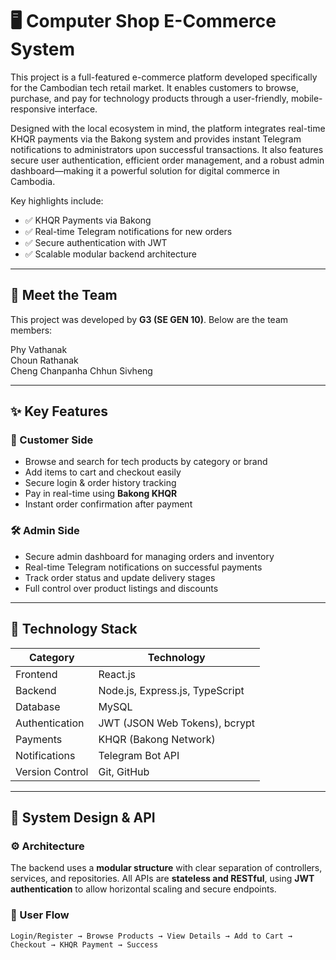 # 🖥️ Computer Shop E-Commerce System

This project is a full-featured e-commerce platform developed specifically for the Cambodian tech retail market. It enables customers to browse, purchase, and pay for technology products through a user-friendly, mobile-responsive interface.

Designed with the local ecosystem in mind, the platform integrates real-time KHQR payments via the Bakong system and provides instant Telegram notifications to administrators upon successful transactions. It also features secure user authentication, efficient order management, and a robust admin dashboard—making it a powerful solution for digital commerce in Cambodia.

Key highlights include:

- ✅ KHQR Payments via Bakong
- ✅ Real-time Telegram notifications for new orders
- ✅ Secure authentication with JWT
- ✅ Scalable modular backend architecture

---

## 👥 Meet the Team

This project was developed by **G3 (SE GEN 10)**. Below are the team members:

 Phy Vathanak    
 Choun Rathanak   
 Cheng Chanpanha 
 Chhun Sivheng    

---

## ✨ Key Features

### 🛒 Customer Side
- Browse and search for tech products by category or brand
- Add items to cart and checkout easily
- Secure login & order history tracking
- Pay in real-time using **Bakong KHQR**
- Instant order confirmation after payment

### 🛠️ Admin Side
- Secure admin dashboard for managing orders and inventory
- Real-time Telegram notifications on successful payments
- Track order status and update delivery stages
- Full control over product listings and discounts

---

## 🚀 Technology Stack

| Category        | Technology                            |
|-----------------|----------------------------------------|
| Frontend        | React.js                               |
| Backend         | Node.js, Express.js, TypeScript        |
| Database        | MySQL                                  |
| Authentication  | JWT (JSON Web Tokens), bcrypt          |
| Payments        | KHQR (Bakong Network)                  |
| Notifications   | Telegram Bot API                       |
| Version Control | Git, GitHub                            |

---

## 🔧 System Design & API

### ⚙️ Architecture

The backend uses a **modular structure** with clear separation of controllers, services, and repositories. All APIs are **stateless and RESTful**, using **JWT authentication** to allow horizontal scaling and secure endpoints.

### 👣 User Flow

```text
Login/Register → Browse Products → View Details → Add to Cart → Checkout → KHQR Payment → Success
